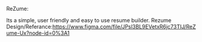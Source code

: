 ReZume:




Its a simple, user friendly and easy to use resume builder.
Rezume Design/Referance:https://www.figma.com/file/JPsl3BL9EVetxR6jc73TIJ/ReZume-Ux?node-id=0%3A1
